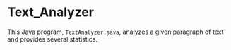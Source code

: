 # Text_Analyzer
This Java program, `TextAnalyzer.java`, analyzes a given paragraph of text and provides several statistics.
